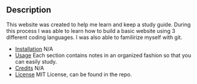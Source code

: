 # <Prew work study guide webpage>

## Description

This website was created to help me learn and keep a study guide. During this process I was able to learn how to build a basic website using 3 different coding languages. I was also able to familirize myself with git.


- [Installation](#installation) N/A
- [Usage](#usage) Each section contains notes in an organized fashion so that you can easily study.
- [Credits](#credits) N/A
- [License](#license) MIT License, can be found in the repo.